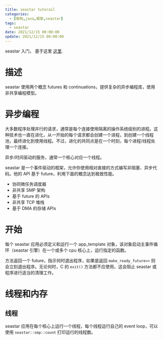 ```yaml
---
title: seastar tutorail
categories: 
  - [架构,java,框架,seastar]
tags:
  - seastar
date: 2021/12/15 00:00:00
update: 2021/12/15 00:00:00
---
```


seastar 入门， 基于这里 [这里](http://docs.seastar.io/master/tutorial.html#disk-io-scheduler).

# 描述

seastar 使用两个概念 futures 和 continuations，提供复杂的异步编程库，使用非共享编程模型。

# 异步编程

大多数程序处理并行的请求，通常是每个连接使用隔离的操作系统级别的进程。这种技术也一直在进化，从一开始的每个请求都会创建一个进程，到创建一个线程池，最终进化到使用线程。不过，进化的共同点是在一个时刻，每个进程/线程处理一个连接。

异步/时间驱动的服务，通常一个核心对应一个线程。

seastar 是一个事件驱动的框架，允许你使用相对直接的方式编写非阻塞、异步代码。他的 API 基于 future，利用下面的概念达到极致性能。

- 协同微任务调度器
- 非共享 SMP 架构
- 基于 future 的 APIs
- 非共享 TCP 堆栈
- 基于 DMA 的存储 APIs

# 开始

每个 seastar 应用必须定义和运行一个 app_template 对象，该对象启动主事件循环（seastar 引擎）在一个或多个 cpu 核心上，运行指定的函数。

方法返回一个 future，指示何时退出程序，如果是返回 `make_ready_future<>` 则会立刻退出程序。无论何时，C 的 `exit()` 方法都不应使用，这会阻止 seastar 或程序进行适当的清理工作。

# 线程和内存

## 线程

seastar 应用在每个核心上运行一个线程，每个线程运行自己的 event loop，可以使用 `seastar::smp::count` 打印运行的线程数。

